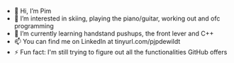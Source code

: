 - 👋 Hi, I’m Pim
- 👀 I’m interested in skiing, playing the piano/guitar, working out and ofc programming
- 🌱 I’m currently learning handstand pushups, the front lever and C++
- 📫 You can find me on LinkedIn at tinyurl.com/pjpdewildt
- ⚡ Fun fact: I'm still trying to figure out all the functionalities GitHub offers
